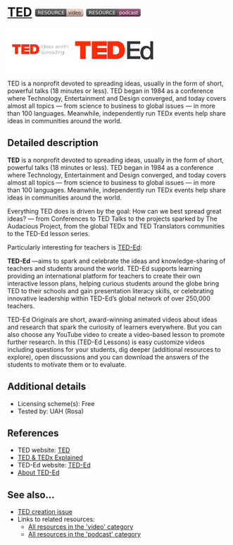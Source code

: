# [TED](https://www.ted.com/)  [<img src="images/resource-video.png" align="bottom">](https://github.com/e-CLOSE/Toolbox/issues?q=label%3A02_RESOURCE+label%3Avideo) [<img src="images/resource-podcast.png" align="bottom">](https://github.com/e-CLOSE/Toolbox/issues?q=label%3A02_RESOURCE+label%3Apodcast)

[<img src="images/ted.png" align="bottom" height="100" alt="TED Logo">](https://www.ted.com/)
[<img src="images/ted ed.png" align="bottom" height="100" alt="TED ED Logo">](https://ed.ted.com/educator)

TED is a nonprofit devoted to spreading ideas, usually in the form of short, powerful talks (18 minutes or less). TED began in 1984 as a conference where Technology, Entertainment and Design converged, and today covers almost all topics — from science to business to global issues — in more than 100 languages. Meanwhile, independently run TEDx events help share ideas in communities around the world.


## Detailed description

**TED** is a nonprofit devoted to spreading ideas, usually in the form of short, powerful talks (18 minutes or less). TED began in 1984 as a conference where Technology, Entertainment and Design converged, and today covers almost all topics — from science to business to global issues — in more than 100 languages. Meanwhile, independently run TEDx events help share ideas in communities around the world.

Everything TED does is driven by the goal: How can we best spread great ideas? — from Conferences to TED Talks to the projects sparked by The Audacious Project, from the global TEDx and TED Translators communities to the TED-Ed lesson series.

Particularly interesting for teachers is [TED-Ed](https://ed.ted.com/educator): 

**TED-Ed** —aims to spark and celebrate the ideas and knowledge-sharing of teachers and students around the world. TED-Ed supports learning providing an international platform for teachers to create their own interactive lesson plans, helping curious students around the globe bring TED to their schools and gain presentation literacy skills, or celebrating innovative leadership within TED-Ed’s global network of over 250,000 teachers. 

TED-Ed Originals are short, award-winning animated videos about ideas and research that spark the curiosity of learners everywhere. But you can also choose any YouTube video to create a video-based lesson to promote further research. In this (TED-Ed Lessons) is easy customize videos including questions for your students, dig deeper (additional resources to explore), open discussions and you can download the answers of the students to motivate them or to evaluate.


## Additional details

- Licensing scheme(s): Free
- Tested by: UAH (Rosa)


## References

- TED website: [TED](https://www.ted.com/)
- [TED & TEDx Explained](https://www.youtube.com/watch?v=d0NHOpeczUU)
- TED-Ed website: [TED-Ed](https://ed.ted.com/educator)
- [About TED-Ed](https://ed.ted.com/about)


## See also...

- [TED creation issue](https://github.com/e-CLOSE/Toolbox/issues/189)
- Links to related resources:
  - [All resources in the 'video' category](https://github.com/e-CLOSE/Toolbox/issues?q=label%3A02_RESOURCE+label%3Avideo)
  - [All resources in the 'podcast' category](https://github.com/e-CLOSE/Toolbox/issues?q=label%3A02_RESOURCE+label%3Apodcast)
